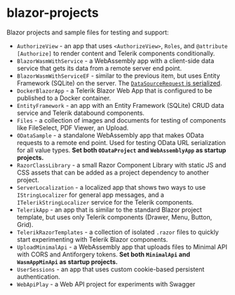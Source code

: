 # blazor-projects

Blazor projects and sample files for testing and support:

* `AuthorizeView` - an app that uses `<AuthorizeView>`, `Roles`, and `@attribute [Authorize]` to render content and Telerik components conditionally.
* `BlazorWasmWithService` - a WebAssembly app with a client-side data service that gets its data from a remote server end point.
* `BlazorWasmWithServiceEF` - similar to the previous item, but uses Entity Framework (SQLite) on the server. The [`DataSourceRequest` is serialized](https://www.telerik.com/blazor-ui/documentation/knowledge-base/grid-datasourcerequest-on-server).
* `DockerBlazorApp` - a Telerik Blazor Web App that is configured to be published to a Docker container.
* `EntityFramework` - an app with an Entity Framework (SQLite) CRUD data service and Telerik databound components.
* `Files` - a collection of images and documents for testing of components like FileSelect, PDF Viewer, an Upload.
* `ODataSample` - a standalone WebAssembly app that makes OData requests to a remote end point. Used for testing OData URL serialization for all value types. **Set both `ODataProject` and `WebAssemblyApp` as startup projects.**
* `RazorClassLibrary` - a small Razor Component Library with static JS and CSS assets that can be added as a project dependency to another project.
* `ServerLocalization` - a localized app that shows two ways to use `IStringLocalizer` for general app messages, and a `ITelerikStringLocalizer` service for the Telerik components.
* `TelerikApp` - an app that is similar to the standard Blazor project template, but uses only Telerik components (Drawer, Menu, Button, Grid).
* `TelerikRazorTemplates` - a collection of isolated `.razor` files to quickly start experimenting with Telerik Blazor components.
* `UploadMinimalApi` - a WebAssembly app that uploads files to Minimal API with CORS and Antiforgery tokens. **Set both `MinimalApi` and `WasmAppMinApi` as startup projects.**
* `UserSessions` - an app that uses custom cookie-based persistent authentication.
* `WebApiPlay` - a Web API project for experiments with Swagger

